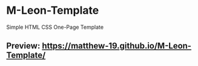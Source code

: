 # M-Leon-Template
Simple HTML CSS One-Page Template

## Preview: https://matthew-19.github.io/M-Leon-Template/
